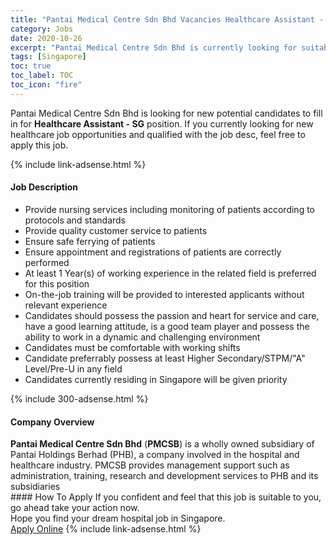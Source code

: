 ```yaml
---
title: "Pantai Medical Centre Sdn Bhd Vacancies Healthcare Assistant - SG" 
category: Jobs 
date: 2020-10-26 
excerpt: "Pantai Medical Centre Sdn Bhd is currently looking for suitable person to fill in the Healthcare Assistant - SG which positioned at Singapore" 
tags: [Singapore] 
toc: true 
toc_label: TOC 
toc_icon: "fire" 
--- 
```


<p>Pantai Medical Centre Sdn Bhd is looking for new potential candidates to fill in for <b>Healthcare Assistant - SG</b> position. If you currently looking for new healthcare job opportunities and qualified with the job desc, feel free to apply this job.
</p>{% include link-adsense.html %} 
<div><div><h4>Job Description</h4></div><div><div><span><div><ul><li><div>Provide nursing services including monitoring of patients according to protocols and standards</div></li><li><div>Provide quality customer service to patients</div></li><li><div>Ensure safe ferrying of patients</div></li><li><div>Ensure appointment and&#160;registrations of patients are&#160;correctly performed</div></li><li>At least 1&#160;Year(s) of working experience in the related field is preferred for this position</li><li><div>On-the-job training will be provided to interested applicants without relevant experience</div></li><li><div>Candidates should possess the passion and heart for service and care, have a good learning attitude, is a good team player and possess the ability to work in a dynamic and challenging environment&#160;</div></li><li><div>Candidates must be comfortable with working shifts</div></li><li>Candidate preferrably possess at least Higher Secondary/STPM/"A" Level/Pre-U&#160;in any field</li><li>Candidates currently residing in Singapore will be given priority</li></ul></div></span></div></div></div> 
{% include 300-adsense.html %} 
<div><div><h4>Company Overview</h4></div><div><div><span><div><div><strong>Pantai Medical Centre Sdn Bhd</strong> (<strong>PMCSB</strong>) is a wholly owned subsidiary of Pantai Holdings Berhad (PHB), a company involved in the hospital and healthcare industry. PMCSB provides management support such as administration, training, research and development services to PHB and its subsidiaries</div></div></span></div></div></div> 
#### How To Apply 
If you confident and feel that this job is suitable to you, go ahead take your action now. <br/> 
Hope you find your dream hospital job in Singapore. <br/> 
<a href="https://www.jobstreet.com.my/en/job/healthcare-assistant-sg-4411529?jobId=jobstreet-my-job-4411529" class="btn btn--warning" target="_blank" rel="nofollow noopenner">Apply Online</a> 
{% include link-adsense.html %} 